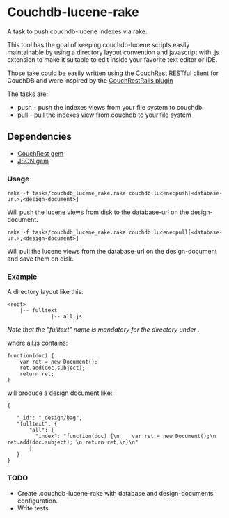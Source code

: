 # Couchdb-lucene-rake

A task to push couchdb-lucene indexes via rake.

This tool has the goal of keeping couchdb-lucene scripts easily maintainable by using a directory layout convention and javascript with .js extension to make it suitable to edit inside your favorite text editor or IDE.

Those take could be easily written using the [CouchRest](http://github.com/jchris/couchrest) RESTful client for CouchDB and were inspired by the [CouchRestRails plugin](http://github.com/hpoydar/couchrest-rails)

The tasks are:

* push - push the indexes views from your file system to couchdb.
* pull - pull the indexes view from couchdb to your file system

## Dependencies

* [CouchRest gem](http://github.com/jchris/couchrest)
* [JSON gem](http://json.rubyforge.com)

### Usage
    rake -f tasks/couchdb_lucene_rake.rake couchdb:lucene:push[<database-url>,<design-document>]

Will push the lucene views from disk to the database-url on the design-document.

    rake -f tasks/couchdb_lucene_rake.rake couchdb:lucene:pull[<database-url>,<design-document>]

Will pull the lucene views from the database-url on the design-document and save them on disk.
    
### Example

A directory layout like this:

    <root>  
	    |-- fulltext  
	              |-- all.js  
	
*Note that the "fulltext" name is mandatory for the directory under <root>.*
		
where all.js contains:

    function(doc) {
		var ret = new Document();
		ret.add(doc.subject);
		return ret;
    }

will produce a design document like:
    
    {

	   "_id": "_design/bag",
	   "fulltext": {
	       "all": {
             "index": "function(doc) {\n    var ret = new Document();\n    ret.add(doc.subject); \n return ret;\n}\n"
	       }
	   }
    }

### TODO
* Create .couchdb-lucene-rake with database and design-documents configuration.
* Write tests

